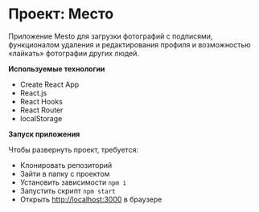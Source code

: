 # Проект: Место

Приложение Mesto для загрузки фотографий с подписями, функционалом удаления и редактирования профиля и возможностью «лайкать» фотографии других людей.

**Используемые технологии**

- Create React App
- React.js
- React Hooks
- React Router
- localStorage

**Запуск приложения**

Чтобы развернуть проект, требуется:

- Клонировать репозиторий
- Зайти в папку с проектом
- Установить зависимости `npm i`
- Запустить скрипт `npm start`
- Открыть [http://localhost:3000](http://localhost:3000) в браузере
